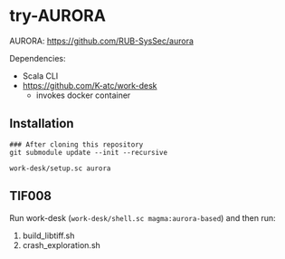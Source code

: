 try-AURORA
====

AURORA: https://github.com/RUB-SysSec/aurora

Dependencies: 
- Scala CLI
- https://github.com/K-atc/work-desk
    - invokes docker container


Installation
----
```shell
### After cloning this repository
git submodule update --init --recursive

work-desk/setup.sc aurora
```


TIF008
----
Run work-desk (`work-desk/shell.sc magma:aurora-based`) and then run:
1. build_libtiff.sh
2. crash_exploration.sh

